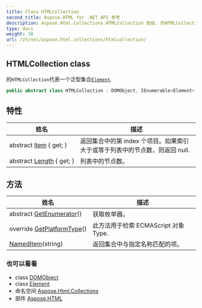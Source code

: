 ```yaml
---
title: Class HTMLCollection
second_title: Aspose.HTML for .NET API 参考
description: Aspose.Html.Collections.HTMLCollection 班级. 的HTMLCollection代表一个泛型集合Element.
type: docs
weight: 30
url: /zh/net/aspose.html.collections/htmlcollection/
---
```

## HTMLCollection class

的`HTMLCollection`代表一个泛型集合[`Element`](../../aspose.html.dom/element/).

```csharp
public abstract class HTMLCollection : DOMObject, IEnumerable<Element>
```

## 特性

| 姓名 | 描述 |
| --- | --- |
| abstract [Item](../../aspose.html.collections/htmlcollection/item/) { get; } | 返回集合中的第 index 个项目。如果索引大于或等于列表中的节点数，则返回 null. |
| abstract [Length](../../aspose.html.collections/htmlcollection/length/) { get; } | 列表中的节点数。 |

## 方法

| 姓名 | 描述 |
| --- | --- |
| abstract [GetEnumerator](../../aspose.html.collections/htmlcollection/getenumerator/)() | 获取枚举器。 |
| override [GetPlatformType](../../aspose.html.collections/htmlcollection/getplatformtype/)() | 此方法用于检索 ECMAScript 对象Type. |
| [NamedItem](../../aspose.html.collections/htmlcollection/nameditem/)(string) | 返回集合中与指定名称匹配的项。 |

### 也可以看看

* class [DOMObject](../../aspose.html.dom/domobject/)
* class [Element](../../aspose.html.dom/element/)
* 命名空间 [Aspose.Html.Collections](../../aspose.html.collections/)
* 部件 [Aspose.HTML](../../)


